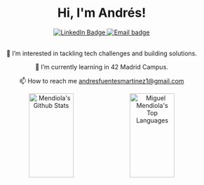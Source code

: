 <div align="center">
   	<h1 align="center">Hi, I'm Andrés! </h1>
    	<a href="https://www.linkedin.com/in/andres-fuentes-mart%C3%ADnez-57a6ba275">
		<img src="https://img.shields.io/badge/LinkedIn-0077B5?style=for-the-badge&logo=linkedin&logoColor=white" alt="LinkedIn Badge"/>
	</a>
	<a href="mailto:andresfuentesmartinez1@gmail.com">
		<img src="https://img.shields.io/badge/Gmail-D14836?style=for-the-badge&logo=gmail&logoColor=white" alt="Email badge"/>
	</a>
</div>
<br>
<div align="center">

👀 I’m interested in tackling tech challenges and building solutions.

🌱 I’m currently learning in 42 Madrid Campus.

📫 How to reach me andresfuentesmartinez1@gmail.com 

</div>

<div align="center">
	<a width="100%"> 
	<a href="https://github.com/afuentes-dev"><img alt="Mendiola's Github Stats" src="https://denvercoder1-github-readme-stats.vercel.app/api?username=afuentes-dev&show_icons=true&include_all_commits=true&theme=react&bg_color=0D1117&title_color=fff&icon_color=79ff97&hide_border=true" height="192" width="45%"/></a>
	<a href="https://github.com/afuentes-dev"><img alt="Miguel Mendiola's Top Languages" src="https://denvercoder1-github-readme-stats.vercel.app/api/top-langs/?username=afuentes-dev&langs_count=8&layout=compact&theme=react&bg_color=0D1117&title_color=fff&icon_color=79ff97&hide_border=true&hide_progress=true" height="192px" width="45%"/></a>
	</a>
</div>

<!--
<div align="center">
[![afuentes's 42 stats](https://badge.mediaplus.ma/binary/afuentes)](https://github.com/oakoudad/badge42)
</div>
!>
-->
